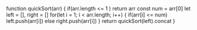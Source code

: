 function quickSort(arr) {
    if(arr.length <= 1 ) return arr
    const num = arr[0]
    let left = [], right = []
    for(let i = 1; i < arr.length; i++) {
        if(arr[i] <= num) left.push(arr[i])
        else right.push(arr[i])
    }
    return quickSort(left).concat
}